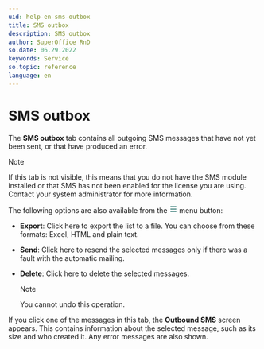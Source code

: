 ```yaml
---
uid: help-en-sms-outbox
title: SMS outbox
description: SMS outbox
author: SuperOffice RnD
so.date: 06.29.2022
keywords: Service
so.topic: reference
language: en
---
```


# SMS outbox

The **SMS outbox** tab contains all outgoing SMS messages that have not yet been sent, or that have produced an error.

> [!NOTE]
> If this tab is not visible, this means that you do not have the SMS module installed or that SMS has not been enabled for the license you are using. Contact your system administrator for more information.

The following options are also available from the ![icon][img1] menu button:

* **Export**: Click here to export the list to a file. You can choose from these formats: Excel, HTML and plain text.

* **Send**: Click here to resend the selected messages only if there was a fault with the automatic mailing.

* **Delete**: Click here to delete the selected messages.

    > [!NOTE]
    > You cannot undo this operation.

If you click one of the messages in this tab, the **Outbound SMS** screen appears. This contains information about the selected message, such as its size and who created it. Any error messages are also shown.

<!-- Referenced links -->

<!-- Referenced images -->
[img1]: ../../../../../media/icons/btn-menu.png
